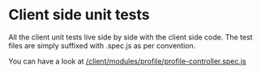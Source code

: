 # Client side unit tests

All the client unit tests live side by side with the client side code. The test files are simply suffixed with .spec.js as per convention.

You can have a look at [/client/modules/profile/profile-controller.spec.js](/client/modules/profile/profile-controller.spec.js)